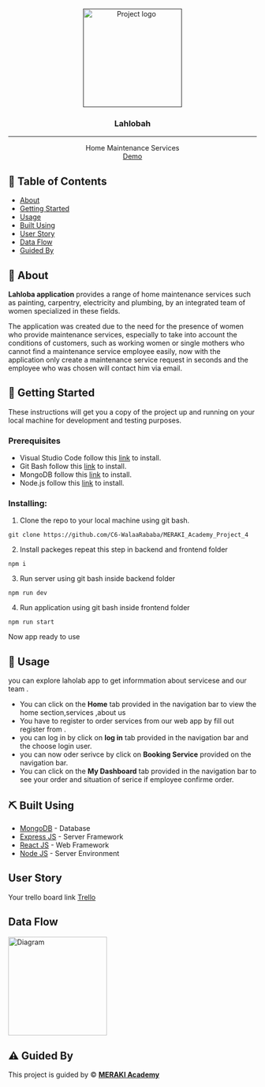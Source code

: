 <p align="center">
  <a href="" rel="noopener">
 <img width=200px height=200px src="https://res.cloudinary.com/dzmmijyxh/image/upload/v1664991337/my%20image/ddd_njduiy.png" alt="Project logo"></a>
</p>

<h3 align="center">Lahlobah</h3>

---

<p align="center"> Home Maintenance Services 
    <br> 
<a href=''>Demo</a>
    <br> 
</p>

## 📝 Table of Contents

- [About](#about)
- [Getting Started](#getting_started)
- [Usage](#usage)
- [Built Using](#built_using)
- [User Story](#user_story)
- [Data Flow](#data_flow)
- [Guided By](#guided_by)

## 🧐 About <a name = "about"></a>

 **Lahloba application**  provides a range of home maintenance services such as painting, carpentry, electricity and plumbing, by an integrated team of women specialized in these fields.

The application was created due to the need for the presence of women who provide maintenance services, especially to take into account the conditions of customers, such as working women or single mothers who cannot find a maintenance service employee easily, now with the application only create a maintenance service request in seconds and the employee who was chosen will contact him via email.

## 🏁 Getting Started <a name = "getting_started"></a>

These instructions will get you a copy of the project up and running on your local machine for development and testing purposes.

### Prerequisites

- Visual Studio Code follow this <a href='https://code.visualstudio.com/download'>link</a> to install.
- Git Bash follow this <a href='https://git-scm.com/downloads'>link</a> to install.
- MongoDB follow this <a href='https://www.mongodb.com/try/download/community2'>link</a> to install.
- Node.js follow this <a href='https://nodejs.org/en/download/'>link</a> to install.

### Installing:

1. Clone the repo to your local machine using git bash.

```
git clone https://github.com/C6-WalaaRababa/MERAKI_Academy_Project_4
```

2. Install packeges repeat this step in backend and frontend folder

```
npm i
```

3. Run server using git bash inside backend folder

```
npm run dev
```

4. Run application using git bash inside frontend folder

```
npm run start
```

Now app ready to use

## 🎈 Usage <a name="usage"></a>

you can explore laholab app to get informmation about servicese and our team .
- You can click on the **Home** tab provided in the navigation bar to view the home section,services ,about us
- You  have to register to order services from our web app by fill out register from .
- you can log in by click on **log in** tab provided in the navigation bar and the choose login user.
- you can now oder serivce by click on **Booking Service** provided on the navigation bar.
- You can click on the **My Dashboard** tab provided in the navigation bar to see your order and situation of serice if employee confirme order.

## ⛏️ Built Using <a name = "built_using"></a>

- [MongoDB](https://www.mongodb.com/) - Database
- [Express JS](https://expressjs.com/) - Server Framework
- [React JS](https://https://reactjs.org/) - Web Framework
- [Node JS](https://nodejs.org/en/) - Server Environment

## User Story <a name = "#user_story"></a>

Your trello board link
<a href='https://trello.com/b/YDlF0Vg1/my-project'>Trello</a>

## Data Flow <a name = "#data_flow"></a>

<img width=200px height=200px src="https://res.cloudinary.com/dzmmijyxh/image/upload/v1665254257/new_k2wpmm.png" alt="Diagram"></a>

## ⚠️ Guided By <a name = "guided_by"></a>

This project is guided by ©️ **[MERAKI Academy](https://www.meraki-academy.org)**
